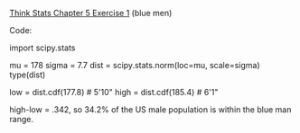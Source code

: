 [Think Stats Chapter 5 Exercise 1](http://greenteapress.com/thinkstats2/html/thinkstats2006.html#toc50) (blue men)

Code:

import scipy.stats

mu = 178
sigma = 7.7
dist = scipy.stats.norm(loc=mu, scale=sigma)
type(dist)

low = dist.cdf(177.8)    # 5'10"
high = dist.cdf(185.4)   # 6'1"

high-low = .342, so 34.2% of the US male population is within the blue man range. 


